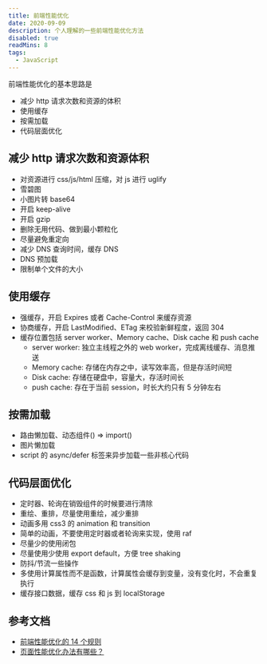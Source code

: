 ```yaml
---
title: 前端性能优化
date: 2020-09-09
description: 个人理解的一些前端性能优化方法
disabled: true
readMins: 8
tags:
  - JavaScript
---
```


前端性能优化的基本思路是

- 减少 http 请求次数和资源的体积
- 使用缓存
- 按需加载
- 代码层面优化

## 减少 http 请求次数和资源体积

- 对资源进行 css/js/html 压缩，对 js 进行 uglify
- 雪碧图
- 小图片转 base64
- 开启 keep-alive
- 开启 gzip
- 删除无用代码、做到最小颗粒化
- 尽量避免重定向
- 减少 DNS 查询时间，缓存 DNS
- DNS 预加载
- 限制单个文件的大小

## 使用缓存

- 强缓存，开启 Expires 或者 Cache-Control 来缓存资源
- 协商缓存，开启 LastModified、ETag 来校验新鲜程度，返回 304
- 缓存位置包括 server worker、Memory cache、Disk cache 和 push cache
  - server worker: 独立主线程之外的 web worker，完成离线缓存、消息推送
  - Memory cache: 存储在内存之中，读写效率高，但是存活时间短
  - Disk cache: 存储在硬盘中，容量大，存活时间长
  - push cache: 存在于当前 session，时长大约只有 5 分钟左右

## 按需加载

- 路由懒加载、动态组件() => import()
- 图片懒加载
- script 的 async/defer 标签来异步加载一些非核心代码

## 代码层面优化

- 定时器、轮询在销毁组件的时候要进行清除
- 重绘、重排，尽量使用重绘，减少重排
- 动画多用 css3 的 animation 和 transition
- 简单的动画，不要使用定时器或者轮询来实现，使用 raf
- 尽量少的使用闭包
- 尽量使用少使用 export default，方便 tree shaking
- 防抖/节流一些操作
- 多使用计算属性而不是函数，计算属性会缓存到变量，没有变化时，不会重复执行
- 缓存接口数据，缓存 css 和 js 到 localStorage

## 参考文档

- [前端性能优化的 14 个规则](https://www.jianshu.com/p/569715920cd8)
- [页面性能优化办法有哪些？](https://segmentfault.com/a/1190000016745587)
